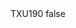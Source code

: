 <?xml version="1.0" encoding="UTF-8"?>
<CustomMetadata xmlns="http://soap.sforce.com/2006/04/metadata">
    <label>TXU190</label>
    <protected>false</protected>
</CustomMetadata>
